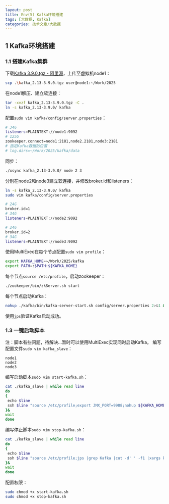```yaml
---
layout: post
title: Env(5) Kafka环境搭建
tags: [大数据, Kafka]
categories: 技术文章/大数据
---
```


## 1 Kafka环境搭建

### 1.1 搭建Kafka集群

下载[Kafka 3.9.0.tgz - 阿里源](https://mirrors.aliyun.com/apache/kafka/3.9.0/kafka_2.13-3.9.0.tgz)，上传至虚拟机node1：
```sh
scp .\kafka_2.13-3.9.0.tgz user@node1:~/Work/2025
```
在node1解压、建立软连接：
```sh
tar -xvzf kafka_2.13-3.9.0.tgz -C .
ln -s kafka_2.13-3.9.0/ kafka
```
配置`sudo vim kafka/config/server.properties`：
```sh
# 34G
listeners=PLAINTEXT://node1:9092
# 125G
zookeeper.connect=node1:2181,node2.2181,node3:2181
# 指定Kafka数据的位置
# log.dirs=~/Work/2025/kafka/data
```
同步：
```sh
./xsync kafka_2.13-3.9.0/ node 2 3
```
分别在node2和node3建立软连接，并修改broker.id和listeners：
```sh
ln -s kafka_2.13-3.9.0/ kafka
sudo vim kafka/config/server.properties

# 24G
broker.id=1
# 34G
listeners=PLAINTEXT://node2:9092

# 24G
broker.id=2
# 34G
listeners=PLAINTEXT://node3:9092
```
使用MultiExec在每个节点配置`sudo vim profile`：
```sh
export KAFKA_HOME=~/Work/2025/kafka
export PATH=:$PATH:${KAFKA_HOME}
```
每个节点`source /etc/profile`，启动zookeeper：
```sh
./zookeeper/bin/zkServer.sh start
```
每个节点启动Kafka：
```sh
nohup ./kafka/bin/kafka-server-start.sh config/server.properties 2>&1 &
```
使用`jps`验证Kafka启动成功。
### 1.3 一键启动脚本
注：脚本有些问题，待解决...暂时可以使用MultiExec实现同时启动Kafka。
编写配置文件`sudo vim kafka_slave`：
```
node1
node2
node3
```
编写启动脚本`sudo vim start-kafka.sh`：
```sh
cat ./kafka_slave | while read line
do
{
 echo $line
 ssh $line "source /etc/profile;export JMX_PORT=9988;nohup ${KAFKA_HOME}/bin/kafka-server-start.sh ${KAFKA_HOME}/config/server.properties >/dev/nul* 2>&1 & "
}&
wait
done
```
编写停止脚本`sudo vim stop-kafka.sh`：
```sh
cat ./kafka_slave | while read line
do
{
 echo $line
 ssh $line "source /etc/profile;jps |grep Kafka |cut -d' ' -f1 |xargs kill -s 9"
}&
wait
done
```
配置权限：
```sh
sudo chmod +x start-kafka.sh
sudo chmod +x stop-kafka.sh
```
